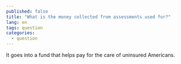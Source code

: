 ```yaml
---
published: false
title: "What is the money collected from assessments used for?"
lang: en
tags: question
categories:
  - question
---
```


It goes into a fund that helps pay for the care of uninsured Americans.
